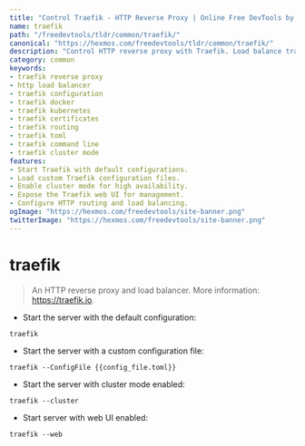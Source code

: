 ```yaml
---
title: "Control Traefik - HTTP Reverse Proxy | Online Free DevTools by Hexmos"
name: traefik
path: "/freedevtools/tldr/common/traefik/"
canonical: "https://hexmos.com/freedevtools/tldr/common/traefik/"
description: "Control HTTP reverse proxy with Traefik. Load balance traffic, configure routes, and manage certificates with this free online tool, no registration required."
category: common
keywords:
- traefik reverse proxy
- http load balancer
- traefik configuration
- traefik docker
- traefik kubernetes
- traefik certificates
- traefik routing
- traefik toml
- traefik command line
- traefik cluster mode
features:
- Start Traefik with default configurations.
- Load custom Traefik configuration files.
- Enable cluster mode for high availability.
- Expose the Traefik web UI for management.
- Configure HTTP routing and load balancing.
ogImage: "https://hexmos.com/freedevtools/site-banner.png"
twitterImage: "https://hexmos.com/freedevtools/site-banner.png"
---
```


# traefik

> An HTTP reverse proxy and load balancer.
> More information: <https://traefik.io>.

- Start the server with the default configuration:

`traefik`

- Start the server with a custom configuration file:

`traefik --ConfigFile {{config_file.toml}}`

- Start the server with cluster mode enabled:

`traefik --cluster`

- Start server with web UI enabled:

`traefik --web`

